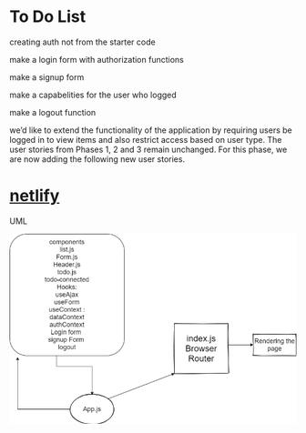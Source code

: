 # To Do List
creating auth not from the starter code 

make a login form with authorization functions 

make a signup form 

make a capabelities for the user who logged 

make a logout function

 we’d like to extend the functionality of the application by requiring users be logged in to view items and also restrict access based on user type. The user stories from Phases 1, 2 and 3 remain unchanged. For this phase, we are now adding the following new user stories.

# [netlify](https://ak94-lab33.netlify.app/)


UML


![uml](./lab34.png)
